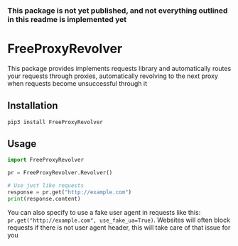 ### This package is not yet published, and not everything outlined in this readme is implemented yet

# FreeProxyRevolver
This package provides implements requests library and automatically routes your requests through proxies, automatically revolving to the next proxy when requests become unsuccessful through it

## Installation
```shell
pip3 install FreeProxyRevolver
```

## Usage
```python
import FreeProxyRevolver

pr = FreeProxyRevolver.Revolver()

# Use just like requests
response = pr.get("http://example.com")
print(response.content)
```

You can also specify to use a fake user agent in requests like this: `pr.get("http://example.com", use_fake_ua=True)`. Websites will often block requests if there is not user agent header, this will take care of that issue for you